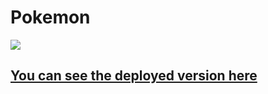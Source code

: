 # Pokemon

![](http://mollypouts.tumblr.com/post/44149739251)

## [You can see the deployed version here](https://awesome-engelbart-ffe6d2.netlify.app/)
